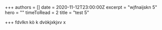 +++
authors = []
date = 2020-11-12T23:00:00Z
excerpt = "wjfnaijskn 5"
hero = ""
timeToRead = 2
title = "test 5"

+++
 fdvlkn kò k dvòkjxkjxv x